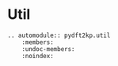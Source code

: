 # Util

```{eval-rst}
.. automodule:: pydft2kp.util
    :members:
    :undoc-members:
    :noindex:
```
